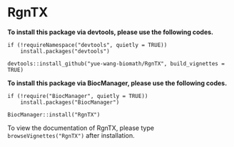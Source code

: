 # RgnTX

**To install this package via devtools, please use the following codes.**
```
if (!requireNamespace("devtools", quietly = TRUE))
    install.packages("devtools")

devtools::install_github("yue-wang-biomath/RgnTX", build_vignettes = TRUE)
```

**To install this package via BiocManager, please use the following codes.**
```
if (!require("BiocManager", quietly = TRUE))
    install.packages("BiocManager")

BiocManager::install("RgnTX")
```

To view the documentation of RgnTX, please type `browseVignettes("RgnTX")` after installation.
